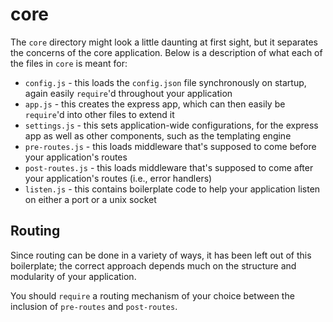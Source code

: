 # core

The `core` directory might look a little daunting at first sight, but it
separates the concerns of the core application. Below is a description of what
each of the files in `core` is meant for:

- `config.js` - this loads the `config.json` file synchronously on startup,
  again easily `require`'d throughout your application
- `app.js` - this creates the express app, which can then easily be `require`'d
  into other files to extend it
- `settings.js` - this sets application-wide configurations, for the express app
  as well as other components, such as the templating engine
- `pre-routes.js` - this loads middleware that's supposed to come before your
  application's routes
- `post-routes.js` - this loads middleware that's supposed to come after your
  application's routes (i.e., error handlers)
- `listen.js` - this contains boilerplate code to help your application listen
  on either a port or a unix socket

## Routing

Since routing can be done in a variety of ways, it has been left out of this
boilerplate; the correct approach depends much on the structure and modularity
of your application.

You should `require` a routing mechanism of your choice between the inclusion of
`pre-routes` and `post-routes`.
